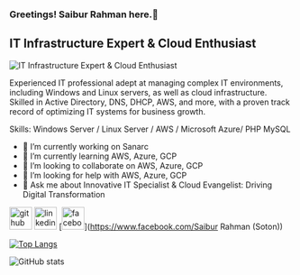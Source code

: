 ### Greetings! Saibur Rahman here.👋 
## IT Infrastructure Expert & Cloud Enthusiast
![IT Infrastructure Expert & Cloud Enthusiast](https://scontent.fdac24-3.fna.fbcdn.net/v/t39.30808-6/428620575_24807338305578443_735571286844507995_n.jpg?_nc_cat=109&ccb=1-7&_nc_sid=552c78&_nc_eui2=AeEYo6X3RKO250tQtDkKITFB-UkXGXfotCT5SRcZd-i0JOZbE1e7u8Ba-a3SVyaxdM3v2jAloX96ZqDUoIwixhrz&_nc_ohc=utLFdAXACPgAX9B7DQA&_nc_ht=scontent.fdac24-3.fna&oh=00_AfBFSubqrRD6gvSXCO9vgrbvq-wVyEmO06JZcohCTIz4Rw&oe=65DF4FA9)

Experienced IT professional adept at managing complex IT environments, including Windows and Linux servers, as well as cloud infrastructure. Skilled in Active Directory, DNS, DHCP, AWS, and more, with a proven track record of optimizing IT systems for business growth.

Skills: Windows Server / Linux Server / AWS / Microsoft Azure/ PHP MySQL

- 🔭 I’m currently working on Sanarc 
- 🌱 I’m currently learning AWS, Azure, GCP 
- 👯 I’m looking to collaborate on AWS, Azure, GCP 
- 🤔 I’m looking for help with AWS, Azure, GCP 
- 💬 Ask me about Innovative IT Specialist & Cloud Evangelist: Driving Digital Transformation 


[<img src='https://cdn.jsdelivr.net/npm/simple-icons@3.0.1/icons/github.svg' alt='github' height='40'>](https://github.com/saibur92)  [<img src='https://cdn.jsdelivr.net/npm/simple-icons@3.0.1/icons/linkedin.svg' alt='linkedin' height='40'>](https://www.linkedin.com/in/saiburm/)  [<img src='https://cdn.jsdelivr.net/npm/simple-icons@3.0.1/icons/facebook.svg' alt='facebook' height='40'>](https://www.facebook.com/Saibur Rahman (Soton))  

[![Top Langs](https://github-readme-stats.vercel.app/api/top-langs/?username=saibur92)](https://github.com/anuraghazra/github-readme-stats)

![GitHub stats](https://github-readme-stats.vercel.app/api?username=saibur92&show_icons=true&count_private=true)  

